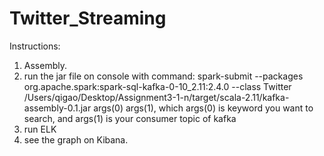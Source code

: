 # Twitter_Streaming

Instructions:
1. Assembly.
2. run the jar file on console with command: spark-submit --packages org.apache.spark:spark-sql-kafka-0-10_2.11:2.4.0 --class Twitter /Users/qigao/Desktop/Assignment3-1-n/target/scala-2.11/kafka-assembly-0.1.jar args(0) args(1), which args(0) is keyword you want to search, and args(1) is your consumer topic of kafka
3. run ELK
4. see the graph on Kibana.